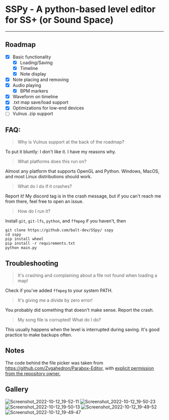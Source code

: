# SSPy - A python-based level editor for SS+ (or Sound Space)



---
## Roadmap
- [x] Basic functionality
  - [x] Loading/Saving
  - [x] Timeline
  - [x] Note display
- [x] Note placing and removing
- [x] Audio playing
  - [x] BPM markers
- [x] Waveform on timeline
- [x] .txt map save/load support
- [x] Optimizations for low-end devices
- [ ] Vulnus .zip support

## FAQ:

> Why is Vulnus support at the back of the roadmap?

To put it bluntly: I don't like it. I have my reasons why.

> What platforms does this run on?

Almost any platform that supports OpenGL and Python. Windows, MacOS, and most Linux distributions should work.

> What do I do if it crashes?

Report it! My discord tag is in the crash message, but if you can't reach me from there, feel free to open an issue.

> How do I run it?

Install `git`, `git-lfs`, `python`, and `ffmpeg` if you haven't, then
```
git clone https://github.com/balt-dev/SSpy/ sspy
cd sspy
pip install wheel
pip install -r requirements.txt
python main.py
```
## Troubleshooting

> It's crashing and complaining about a file not found when loading a map!

Check if you've added `ffmpeg` to your system PATH.

> It's giving me a divide by zero error!

You probably did something that doesn't make sense. Report the crash.

> My song file is corrupted! What do I do?

This usually happens when the level is interrupted during saving. It's good practice to make backups often.

## Notes

The code behind the file picker was taken from https://github.com/Zygahedron/Parabox-Editor, with [explicit permission from the repository owner.][1]


[1]: https://i.imgur.com/7JyRsjb.png (Permission proof)

## Gallery
![Screenshot_2022-10-12_19-52-11](https://user-images.githubusercontent.com/59123926/195474222-8ba3a165-2e4d-4bd2-820a-be3030b87f91.png)
![Screenshot_2022-10-12_19-50-23](https://user-images.githubusercontent.com/59123926/195474223-afc23cc3-d870-45e6-902e-eda1d004826e.png)
![Screenshot_2022-10-12_19-50-13](https://user-images.githubusercontent.com/59123926/195474224-f43697fe-108e-4e56-bf78-96bbc33d405b.png)
![Screenshot_2022-10-12_19-49-52](https://user-images.githubusercontent.com/59123926/195474225-78400263-58f2-42e2-8b3e-45f2254a56e0.png)
![Screenshot_2022-10-12_19-49-47](https://user-images.githubusercontent.com/59123926/195474226-8ac4c514-8c5f-44b9-9f20-72d3b43446e2.png)
